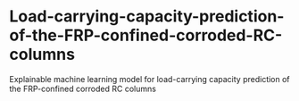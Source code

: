 # Load-carrying-capacity-prediction-of-the-FRP-confined-corroded-RC-columns
Explainable machine learning model for load-carrying capacity prediction of the FRP-confined corroded RC columns
